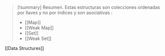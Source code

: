>[!summary] Resumen.
>Estas estructuras son colecciones ordenadas por llaves y no por índices y son asociativas :
>- [[Map]]
>- [[Weak Map]]
>- [[Set]]
>- [[Weak Set]]

[[Data Structures]]